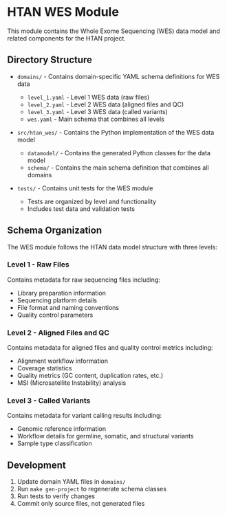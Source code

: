 # HTAN WES Module

This module contains the Whole Exome Sequencing (WES) data model and related components for the HTAN project.

## Directory Structure

- `domains/` - Contains domain-specific YAML schema definitions for WES data
  - `level_1.yaml` - Level 1 WES data (raw files)
  - `level_2.yaml` - Level 2 WES data (aligned files and QC)
  - `level_3.yaml` - Level 3 WES data (called variants)
  - `wes.yaml` - Main schema that combines all levels

- `src/htan_wes/` - Contains the Python implementation of the WES data model
  - `datamodel/` - Contains the generated Python classes for the data model
  - `schema/` - Contains the main schema definition that combines all domains

- `tests/` - Contains unit tests for the WES module
  - Tests are organized by level and functionality
  - Includes test data and validation tests

## Schema Organization

The WES module follows the HTAN data model structure with three levels:

### Level 1 - Raw Files
Contains metadata for raw sequencing files including:
- Library preparation information
- Sequencing platform details
- File format and naming conventions
- Quality control parameters

### Level 2 - Aligned Files and QC
Contains metadata for aligned files and quality control metrics including:
- Alignment workflow information
- Coverage statistics
- Quality metrics (GC content, duplication rates, etc.)
- MSI (Microsatellite Instability) analysis

### Level 3 - Called Variants
Contains metadata for variant calling results including:
- Genomic reference information
- Workflow details for germline, somatic, and structural variants
- Sample type classification

## Development

1. Update domain YAML files in `domains/`
2. Run `make gen-project` to regenerate schema classes
3. Run tests to verify changes
4. Commit only source files, not generated files
